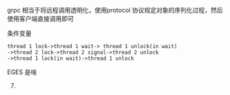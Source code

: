 



grpc 相当于将远程调用透明化，使用protocol 协议规定对象的序列化过程，然后使用客户端直接调用即可



条件变量 

```text
thread 1 lock->thread 1 wait-> thread 1 unlock(in wait)
->thread 2 lock->thread 2 signal->thread 2 unlock
->thread 1 lock(in wait)->thread 1 unlock
```



 EGES 是啥 



7. 











